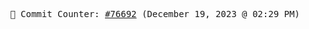 <p align="center">
    <samp>
        📮 Commit Counter: <a href="https://github.com/Javascript-void0/Javascript-void0/commits/main">#76692</a> (December 19, 2023 @ 02:29 PM)
    </samp>
</p>